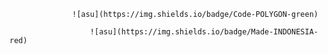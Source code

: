                   ![asu](https://img.shields.io/badge/Code-POLYGON-green)

                      ![asu](https://img.shields.io/badge/Made-INDONESIA-red)
